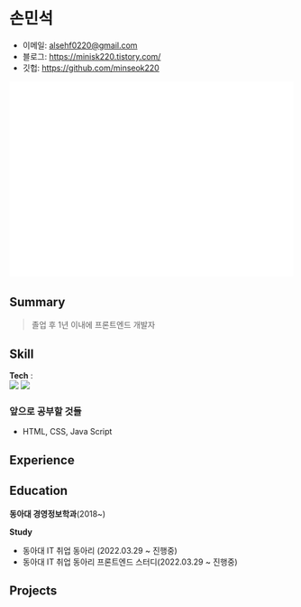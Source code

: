 # 손민석

- 이메일: alsehf0220@gmail.com
- 블로그: https://minisk220.tistory.com/
- 깃헙: https://github.com/minseok220

![](https://github.com/yonsei-app-dev-club/yonsei-app-dev-club-2022/raw/main/github-metrics-serithemage.svg)

## Summary
> 졸업 후 1년 이내에 프론트엔드 개발자

## Skill


**Tech** :     
<img src="https://img.shields.io/badge/Python-3766AB?style=flat-square&logo=Python&logoColor=white"/></a>
<img src="https://img.shields.io/badge/Oracle-F80000?style=flat-square&logo=Oracle&logoColor=white"/></a>

### 앞으로 공부할 것들
- HTML, CSS, Java Script


## Experience



## Education  

**동아대 경영정보학과**(2018~)  

**Study**
- 동아대 IT 취업 동아리 (2022.03.29 ~ 진행중)
- 동아대 IT 취업 동아리 프론트엔드 스터디(2022.03.29 ~ 진행중)
  


## Projects
> 
 
